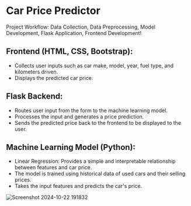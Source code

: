 # Car Price Predictor
Project Workflow: Data Collection, Data Preprocessing, Model Development, Flask Application, Frontend Development!
## Frontend (HTML, CSS, Bootstrap):
- Collects user inputs such as car make, model, year, fuel type, and kilometers driven.
- Displays the predicted car price.
## Flask Backend:
- Routes user input from the form to the machine learning model.
- Processes the input and generates a price prediction.
- Sends the predicted price back to the frontend to be displayed to the user.
## Machine Learning Model (Python):
- Linear Regression: Provides a simple and interpretable relationship between features and car price.
- The model is trained using historical data of used cars and their selling prices.
- Takes the input features and predicts the car's price.
  
![Screenshot 2024-10-22 191832](https://github.com/user-attachments/assets/cf4466ed-c155-4ccf-aad3-d75bb7b6ce05)
